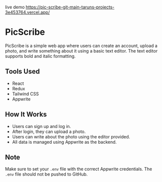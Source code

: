 live demo https://pic-scribe-git-main-taruns-projects-3e453764.vercel.app/

# PicScribe

PicScribe is a simple web app where users can create an account, upload a photo, and write something about it using a basic text editor. The text editor supports bold and italic formatting.

## Tools Used

- React
- Redux
- Tailwind CSS
- Appwrite

## How It Works

- Users can sign up and log in.
- After login, they can upload a photo.
- Users can write about the photo using the editor provided.
- All data is managed using Appwrite as the backend.

## Note

Make sure to set your `.env` file with the correct Appwrite credentials. The `.env` file should not be pushed to GitHub.


